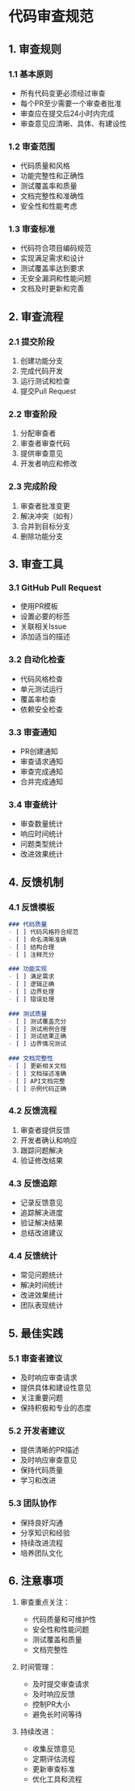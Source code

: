 # 代码审查规范

## 1. 审查规则

### 1.1 基本原则
- 所有代码变更必须经过审查
- 每个PR至少需要一个审查者批准
- 审查应在提交后24小时内完成
- 审查意见应清晰、具体、有建设性

### 1.2 审查范围
- 代码质量和风格
- 功能完整性和正确性
- 测试覆盖率和质量
- 文档完整性和准确性
- 安全性和性能考虑

### 1.3 审查标准
- 代码符合项目编码规范
- 实现满足需求和设计
- 测试覆盖率达到要求
- 无安全漏洞和性能问题
- 文档及时更新和完善

## 2. 审查流程

### 2.1 提交阶段
1. 创建功能分支
2. 完成代码开发
3. 运行测试和检查
4. 提交Pull Request

### 2.2 审查阶段
1. 分配审查者
2. 审查者审查代码
3. 提供审查意见
4. 开发者响应和修改

### 2.3 完成阶段
1. 审查者批准变更
2. 解决冲突（如有）
3. 合并到目标分支
4. 删除功能分支

## 3. 审查工具

### 3.1 GitHub Pull Request
- 使用PR模板
- 设置必要的标签
- 关联相关Issue
- 添加适当的描述

### 3.2 自动化检查
- 代码风格检查
- 单元测试运行
- 覆盖率检查
- 依赖安全检查

### 3.3 审查通知
- PR创建通知
- 审查请求通知
- 审查完成通知
- 合并完成通知

### 3.4 审查统计
- 审查数量统计
- 响应时间统计
- 问题类型统计
- 改进效果统计

## 4. 反馈机制

### 4.1 反馈模板
```markdown
### 代码质量
- [ ] 代码风格符合规范
- [ ] 命名清晰准确
- [ ] 结构合理
- [ ] 注释充分

### 功能实现
- [ ] 满足需求
- [ ] 逻辑正确
- [ ] 边界处理
- [ ] 错误处理

### 测试质量
- [ ] 测试覆盖充分
- [ ] 测试用例合理
- [ ] 测试结果正确
- [ ] 边界情况测试

### 文档完整性
- [ ] 更新相关文档
- [ ] 文档描述准确
- [ ] API文档完整
- [ ] 示例代码正确
```

### 4.2 反馈流程
1. 审查者提供反馈
2. 开发者确认和响应
3. 跟踪问题解决
4. 验证修改结果

### 4.3 反馈追踪
- 记录反馈意见
- 追踪解决进度
- 验证解决结果
- 总结改进建议

### 4.4 反馈统计
- 常见问题统计
- 解决时间统计
- 改进效果统计
- 团队表现统计

## 5. 最佳实践

### 5.1 审查者建议
- 及时响应审查请求
- 提供具体和建设性意见
- 关注重要问题
- 保持积极和专业的态度

### 5.2 开发者建议
- 提供清晰的PR描述
- 及时响应审查意见
- 保持代码质量
- 学习和改进

### 5.3 团队协作
- 保持良好沟通
- 分享知识和经验
- 持续改进流程
- 培养团队文化

## 6. 注意事项

1. 审查重点关注：
   - 代码质量和可维护性
   - 安全性和性能问题
   - 测试覆盖和质量
   - 文档完整性

2. 时间管理：
   - 及时提交审查请求
   - 及时响应反馈
   - 控制PR大小
   - 避免长时间等待

3. 持续改进：
   - 收集反馈意见
   - 定期评估流程
   - 更新审查标准
   - 优化工具和流程 
